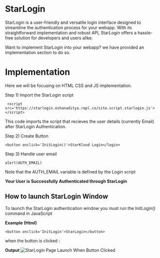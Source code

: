 # StarLogin
StarLogin is a user-friendly and versatile login interface designed to streamline the authentication process for your webapp. With its straightforward implementation and robust API, StarLogin offers a hassle-free solution for developers and users alike.

Want to implement StarLogin into your webapp? we have provided an implementation section to do so.

# Implementation

Here we will be focusing on HTML CSS and JS implementation.

Step 1)
Import the StarLogin script

     <script src='https://starlogin.eshanaditya.repl.co/site.script.starlogin.js'></script>
This code imports the script that recieves the user details (currently Email) after StarLogin Authentication.

Step 2)
Create Button

    <button onclick='InitLogin()'>StarKloud Login</login>

 Step 3)
 Handle user email
 

    alert(AUTH_EMAIL) 
Note that the AUTH_EMAIL variable is defined by the Login script

**Your User is Successfully Authenticated through StarLogin**
## How to launch StarLogin Window

To launch the StarLogin authentication window you must run the InitLogin() command in JavaScript

**Example (Html)**

    <button onclick='InitLogin'>StarLogin</button>

when the button is clicked :

**Output**
![StarLogin Page Launch When Button Clicked](https://starlogin.eshanaditya.repl.co/Brand_Resource/login.png)

